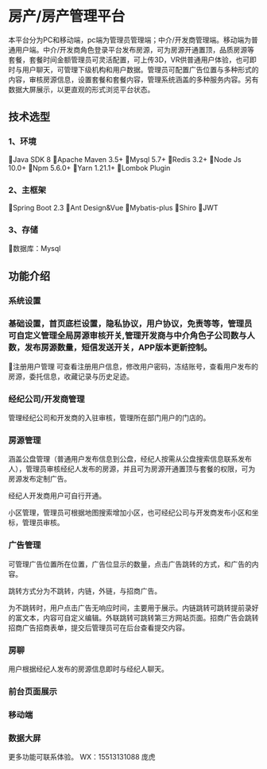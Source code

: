 # 房产/房产管理平台
本平台分为PC和移动端，pc端为管理员管理端；中介/开发商管理端。移动端为普通用户端。中介/开发商角色登录平台发布房源，可为房源开通置顶，品质房源等套餐，套餐时间金额管理员可灵活配置，可上传3D，VR供普通用户体验，也可即时与用户聊天，可管理下级机构和用户数据。管理员可配置广告位置与多种形式的内容，审核房源信息，设置套餐和套餐内容，管理系统涵盖的多种服务内容。另有数据大屏展示，以更直观的形式浏览平台状态。

## 技术选型
### 1、环境
Java SDK 8
Apache Maven 3.5+
Mysql 5.7+
Redis 3.2+
Node Js 10.0+
Npm 5.6.0+
Yarn 1.21.1+
Lombok Plugin
### 2、主框架
Spring Boot 2.3
Ant Design&Vue
Mybatis-plus
Shiro
JWT
### 3、存储
数据库：Mysql

## 功能介绍
### 系统设置
### 基础设置，首页底栏设置，隐私协议，用户协议，免责等等，管理员可自定义管理全局房源审核开关,管理开发商与中介角色子公司数与人数，发布房源数量，短信发送开关，APP版本更新控制。	
注册用户管理
可查看注册用户信息，修改用户密码，冻结账号，查看用户发布的房源，委托信息，收藏记录与历史足迹。


### 经纪公司/开发商管理
管理经纪公司和开发商的入驻审核，管理所在部门用户的门店的。

### 房源管理
涵盖公盘管理（普通用户发布信息到公盘，经纪人按需从公盘搜索信息联系发布人），管理员审核经纪人发布的房源，并且可为房源开通置顶与套餐的权限，可为房源发布定制广告。





经纪人开发商用户可自行开通。



小区管理，管理员可根据地图搜索增加小区，也可经纪公司与开发商发布小区和坐标，管理员审核。



### 广告管理

可管理广告位置所在位置，广告位显示的数量，点击广告跳转的方式，和广告的内容。



跳转方式分为不跳转，内链，外链，与招商广告。

为不跳转时，用户点击广告无响应时间，主要用于展示。内链跳转可跳转提前录好的富文本，内容可自定义编辑。外联跳转可跳转第三方网站页面。招商广告会跳转招商广告招商表单，提交后管理员可在后台查看提交内容。	

### 房聊
用户根据经纪人发布的房源信息即时与经纪人聊天。


### 前台页面展示


### 移动端




### 数据大屏




更多功能可联系体验。
WX：15513131088     庞虎

